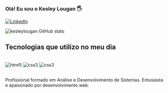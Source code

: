 ### Olá! Eu sou o Kesley Lougan 🖐️

[![LinkedIn](https://img.shields.io/badge/LinkedIn-0077B5?style=for-the-badge&logo=linkedin&logoColor=white)](https://www.linkedin.com/in/kesley-lougan-de-oliveira-623a44249/)

![kesleylougan GitHub stats](https://github-readme-stats.vercel.app/api?username=kesleylougan&show_icons=true&theme=radical)

## Tecnologias que utilizo no meu dia

<div style="display: inline_block"><br>
  <img align="center" alt="html5" src="https://img.shields.io/badge/HTML5-E34F26?style=for-the-badge&logo=html5&logoColor=white" />
  <img align="center" alt="css3" src="https://img.shields.io/badge/CSS3-1572B6?style=for-the-badge&logo=css3&logoColor=white" />
  <img align="center" alt="css3" src="https://img.shields.io/badge/JavaScript-323330?style=for-the-badge&logo=javascript&logoColor=F7DF1E" /> 
</div><br>

Profissional formado em Análise e Desenvolvimento de Sistemas. Entusiasta e apaixonado por desenvolvimento web. 
